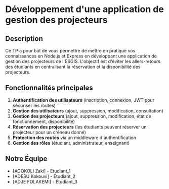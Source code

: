 # Développement d'une application de gestion des projecteurs

## Description  
Ce TP a pour but de vous permettre de mettre en pratique vos connaissances en Node.js et Express en développant une application de gestion des projecteurs de l'ESGIS. L'objectif est d'éviter les allers-retours des étudiants en centralisant la réservation et la disponibilité des projecteurs.

## Fonctionnalités principales  
1. **Authentification des utilisateurs** (inscription, connexion, JWT pour sécuriser les routes)
2. **Gestion des utilisateurs** (ajout, suppression, modification, consultation)
3. **Gestion des projecteurs** (ajout, suppression, modification, état de fonctionnement, disponibilité)
4. **Réservation des projecteurs** (les étudiants peuvent réserver un projecteur pour un créneau donné)
5. **Protection des routes** via un middleware d'authentification
6. **Gestion des rôles** (étudiant, administrateur, enseignant)

## Notre Équipe  
- [AGOKOLI Zaki] - Etudiant_1
- [ADESU Kokouvi] - Etudiant_2 
- [ADJE FOLAKEMI] - Etudiant_3 
